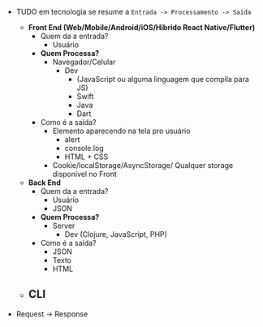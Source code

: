 - TUDO em tecnologia se resume a `Entrada -> Processamento -> Saída`
  - **Front End (Web/Mobile/Android/iOS/Híbrido React Native/Flutter)**
    - Quem da a entrada?
      - Usuário
    - **Quem Processa?**
      - Navegador/Celular
        - Dev
          - (JavaScript ou alguma linguagem que compila para JS)
          - Swift
          - Java
          - Dart
    - Como é a saída?
      - Elemento aparecendo na tela pro usuário
        - alert
        - console.log
        - HTML + CSS 
      - Cookie/localStorage/AsyncStorage/ Qualquer storage disponível no Front
  - **Back End**
    - Quem da a entrada?
      - Usuário
      - JSON
    - **Quem Processa?**
      - Server
        - Dev (Clojure, JavaScript, PHP)
    - Como é a saída?
      - JSON
      - Texto
      - HTML
  - **CLI**
    - 

- Request -> Response